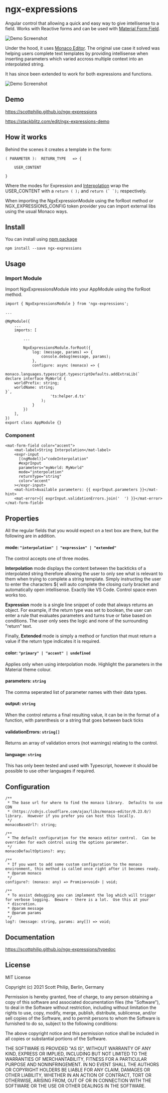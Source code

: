 # ngx-expressions

Angular control that allowing a quick and easy way to give intellisense to a field.  Works with Reactive forms and can be used with [Material Form Field](https://material.angular.io/components/form-field/overview).

![Demo Screenshot](https://github.com/scottphilip/ngx-expressions/raw/main/docs/png/screenshot-string-interpolation.png)

Under the hood, it uses [Monaco Editor](https://github.com/microsoft/monaco-editor).  The original use case it solved was helping users complete text templates by providing intellisense when inserting parameters which varied accross multiple context into an interpolated string.

It has since been extended to work for both expressions and functions.

![Demo Screenshot](https://github.com/scottphilip/ngx-expressions/raw/main/docs/png/screenshot-boolean-expression.png)

## Demo

https://scottphilip.github.io/ngx-expressions

https://stackblitz.com/edit/ngx-expressions-demo

## How it works

Behind the scenes it creates a template in the form:

```
( PARAMETER ):  RETURN_TYPE   => {

    USER_CONTENT

}
```

Where the modes for Expression and [Interpolation](https://www.typescriptlang.org/docs/handbook/2/template-literal-types.html) wrap the USER_CONTENT with a ``return ( );`` and ``return (` `);`` respectively.

When importing the NgxExpressionModule using the forRoot method or NGX_EXPRESSIONS_CONFIG token provider you can import external libs using the usual Monaco ways. 

## Install

You can install using [npm package](https://npm.org/packages/ngx-expressions)

```
npm install --save ngx-expressions
```

## Usage

### Import Module

Import NgxExpressionsModule into your AppModule using the forRoot method.

```
import { NgxExpressionsModule } from 'ngx-expressions';

...

@NgModule({
    ...
    imports: [

        ...

        NgxExpressionsModule.forRoot({
            log: (message, params) => {
                console.debug(message, params);
            },
            configure: async (monaco) => {
                monaco.languages.typescript.typescriptDefaults.addExtraLib(`
declare interface MyWorld {
    worldPrefix: string;
    worldName: string;
}`,
                    'ts:helper.d.ts'
                );
            }
        })
    ],
})
export class AppModule {}
```

### Component

```
<mat-form-field color="accent">
    <mat-label>String Interpolation</mat-label>
    <expr-input
      [(ngModel)]="codeInterpolation"
      #exprInput
      parameters="myWorld: MyWorld"
      mode="interpolation"
      returnType="string"
      color="accent"
    ></expr-input>
    <mat-hint>Available parameters: {{ exprInput.parameters }}</mat-hint>
    <mat-error>{{ exprInput.validationErrors.join('  ') }}</mat-error>
</mat-form-field>
```

## Properties

All the regular fields that you would expect on a text box are there, but the following are in addition.

#### mode: ``"interpolation" | "expression" | "extended"``

The control accepts one of three modes.  

**Interpolation** mode displays the content between the backticks of a interpolated string therefore allowing the user to only see what is relevant to them when trying to complete a string template.  Simply instructing the user to enter the characters ${ will auto complete the closing curly bracket and automatically open intellisense.  Exactly like VS Code.  Control space even works too.

**Expression** mode is a single line snippet of code that always returns an object.  For example, if the return type was set to boolean, the user can enter a rule that evaluates parameters and turns true or false based on conditions.  The user only sees the logic and none of the surrounding "return" text.

Finally, **Extended** mode is simply a method or function that must return a value if the return type indicates it is required. 

#### color: ``"primary" | "accent" | undefined``

Applies only when using interpolation mode.  Highlight the parameters in the Material theme colour.

#### parameters: ``string``

The comma seperated list of parameter names with their data types. 

#### output: ``string``

When the control returns a final resulting value, it can be in the format of a function, with parenthesis or a string that goes between back ticks

#### validationErrors: ``string[]``

Returns an array of validation errors (not warnings) relating to the control.

#### language: ``string``

This has only been tested and used with Typescript, however it should be possible to use other languages if required.

## Configuration

```
/**
 * The base url for where to find the monaco library.  Defaults to use CDN
 * (https://cdnjs.cloudflare.com/ajax/libs/monaco-editor/0.23.0/) library.  However if you prefer you can host this locally.
 */
monacoBaseUrl?: string;

/**
 * The default configuration for the monaco editor control.  Can be overriden for each control using the options parameter.
 */
monacoDefaultOptions?: any;

/**
 * If you want to add some custom configuration to the monaco environment, this method is called once right after it becomes ready.
 * @param monaco
 */
configure?: (monaco: any) => Promise<void> | void;

/**
 * To assist debugging you can implement the log which will trigger for verbose logging.  Beware - there is a lot.  Use this at your
 * discretion.
 * @param message
 * @param params
 */
log?: (message: string, params: any[]) => void;
```

## Documentation

https://scottphilip.github.io/ngx-expressions/typedoc

## License

MIT License 

Copyright (c) 2021 Scott Philip, Berlin, Germany

Permission is hereby granted, free of charge, to any person obtaining a copy
of this software and associated documentation files (the "Software"), to deal
in the Software without restriction, including without limitation the rights
to use, copy, modify, merge, publish, distribute, sublicense, and/or sell
copies of the Software, and to permit persons to whom the Software is
furnished to do so, subject to the following conditions:

The above copyright notice and this permission notice shall be included in all
copies or substantial portions of the Software.

THE SOFTWARE IS PROVIDED "AS IS", WITHOUT WARRANTY OF ANY KIND, EXPRESS OR
IMPLIED, INCLUDING BUT NOT LIMITED TO THE WARRANTIES OF MERCHANTABILITY,
FITNESS FOR A PARTICULAR PURPOSE AND NONINFRINGEMENT. IN NO EVENT SHALL THE
AUTHORS OR COPYRIGHT HOLDERS BE LIABLE FOR ANY CLAIM, DAMAGES OR OTHER
LIABILITY, WHETHER IN AN ACTION OF CONTRACT, TORT OR OTHERWISE, ARISING FROM,
OUT OF OR IN CONNECTION WITH THE SOFTWARE OR THE USE OR OTHER DEALINGS IN THE
SOFTWARE.

